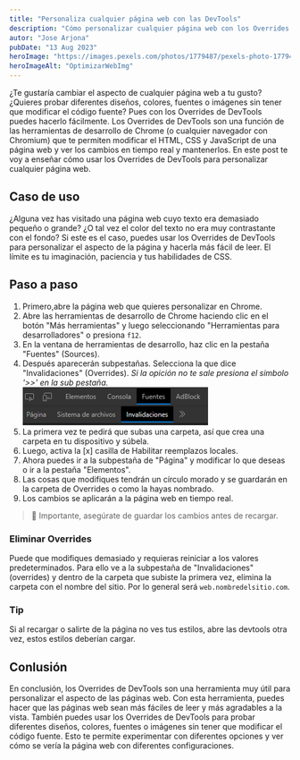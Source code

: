 ```yaml
---
title: "Personaliza cualquier página web con las DevTools"
description: "Cómo personalizar cualquier página web con los Overrides de DevTools."
autor: "Jose Arjona"
pubDate: "13 Aug 2023"
heroImage: "https://images.pexels.com/photos/1779487/pexels-photo-1779487.jpeg?auto=compress&cs=tinysrgb&w=1260&h=750&dpr=1"
heroImageAlt: "OptimizarWebImg"
---
```


¿Te gustaría cambiar el aspecto de cualquier página web a tu gusto? ¿Quieres probar diferentes diseños, colores, fuentes o imágenes sin tener que modificar el código fuente? Pues con los Overrides de DevTools puedes hacerlo fácilmente. Los Overrides de DevTools son una función de las herramientas de desarrollo de Chrome (o cualquier navegador con Chromium) que te permiten modificar el HTML, CSS y JavaScript de una página web y ver los cambios en tiempo real y mantenerlos. En este post te voy a enseñar cómo usar los Overrides de DevTools para personalizar cualquier página web.

## Caso de uso

¿Alguna vez has visitado una página web cuyo texto era demasiado pequeño o grande? ¿O tal vez el color del texto no era muy contrastante con el fondo? Si este es el caso, puedes usar los Overrides de DevTools para personalizar el aspecto de la página y hacerla más fácil de leer. El límite es tu imaginación, paciencia y tus habilidades de CSS.

## Paso a paso

1. Primero,abre la página web que quieres personalizar en Chrome.
2. Abre las herramientas de desarrollo de Chrome haciendo clic en el botón "Más herramientas" y luego seleccionando "Herramientas para desarrolladores" o presiona `f12`.
3. En la ventana de herramientas de desarrollo, haz clic en la pestaña "Fuentes" (Sources).
4. Después aparecerán subpestañas. Selecciona la que dice "Invalidaciones" (Overrides). _Si la opición no te sale presiona el simbolo '>>' en la sub pestaña._ ![Imagen Pestañas DevTools](../../assetsBlog/dvtools.png)
5. La primera vez te pedirá que subas una carpeta, así que crea una carpeta en tu dispositivo y súbela.
6. Luego, activa la [x] casilla de Habilitar reemplazos locales.
7. Ahora puedes ir a la subpestaña de "Página" y modificar lo que deseas o ir a la pestaña "Elementos".
8. Las cosas que modifiques tendrán un círculo morado y se guardarán en la carpeta de Overrides o como la hayas nombrado.
9. Los cambios se aplicarán a la página web en tiempo real.

> 🚨 Importante, asegúrate de guardar los cambios antes de recargar.

### Eliminar Overrides

Puede que modifiques demasiado y requieras reiniciar a los valores predeterminados. Para ello ve a la subpestaña de "Invalidaciones" (overrides) y dentro de la carpeta que subiste la primera vez, elimina la carpeta con el nombre del sitio. Por lo general será `web.nombredelsitio.com`.

### Tip

Si al recargar o salirte de la página no ves tus estilos, abre las devtools otra vez, estos estilos deberían cargar.

## Conlusión

En conclusión, los Overrides de DevTools son una herramienta muy útil para personalizar el aspecto de las páginas web. Con esta herramienta, puedes hacer que las páginas web sean más fáciles de leer y más agradables a la vista. También puedes usar los Overrides de DevTools para probar diferentes diseños, colores, fuentes o imágenes sin tener que modificar el código fuente. Esto te permite experimentar con diferentes opciones y ver cómo se vería la página web con diferentes configuraciones.
